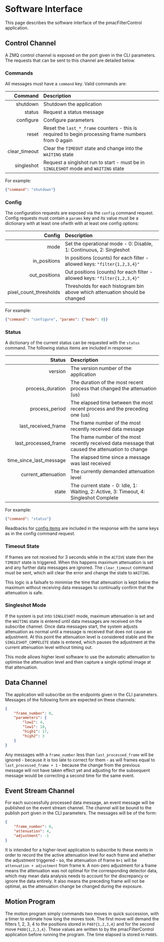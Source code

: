 # Software Interface

This page describes the software interface of the pmacFilterControl application.

## Control Channel

A ZMQ control channel is exposed on the port given in the CLI parameters. The requests
that can be sent to this channel are detailed below.

### Commands

All messages must have a `command` key. Valid commands are:

|       Command | Description                                                                                         |
| ------------: | :-------------------------------------------------------------------------------------------------- |
|      shutdown | Shutdown the application                                                                            |
|        status | Request a status message                                                                            |
|     configure | Configure parameters                                                                                |
|         reset | Reset the `last_*_frame` counters - this is required to begin processing frame numbers from 0 again |
| clear_timeout | Clear the `TIMEOUT` state and change into the `WAITING` state                                       |
|    singleshot | Request a singlshot run to start - must be in `SINGLESHOT` mode and `WAITING` state                 |

For example:

```json
{"command": "shutdown"}
```

### Config

The configuration requests are exposed via the `config` command request. Config
requests must contain a `params` key and its value must be a dictionary with at least
one ofwith with at least one config options:

|                 Config | Description                                                                 |
| ---------------------: | :-------------------------------------------------------------------------- |
|                   mode | Set the operational mode - 0: Disable, 1: Continuous, 2: Singleshot         |
|           in_positions | In positions (counts) for each filter - allowed keys: `"filter{1,2,3,4}"`   |
|          out_positions | Out positions (counts) for each filter - allowed keys: `"filter{1,2,3,4}"`  |
| pixel_count_thresholds | Thresholds for each histogram bin above which attenuation should be changed |

For example:

```json
{"command": "configure", "params": {"mode": 0}}
```

### Status

A dictionary of the current status can be requested with the `status` command. The
following status items are included in response:

|                  Status | Description                                                                                       |
| ----------------------: | :------------------------------------------------------------------------------------------------ |
|                 version | The version number of the application                                                             |
|        process_duration | The duration of the most recent process that changed the attenuation (us)                         |
|          process_period | The elapsed time between the most recent process and the preceding one (us)                       |
|     last_received_frame | The frame number of the most recently received data message                                       |
|    last_processed_frame | The frame number of the most recently received data message that caused the attenuation to change |
| time_since_last_message | The elapsed time since a message was last received                                                |
|     current_attenuation | The currently demanded attenuation level                                                          |
|                   state | The current state - 0: Idle, 1: Waiting, 2: Active, 3: Timeout, 4: Singleshot Complete            |

For example:

```json
{"command": "status"}
```

Readbacks for [config items](#config) are included in the response with the same keys as
in the config command request.

### Timeout State

If frames are not received for 3 seconds while in the `ACTIVE` state then the `TIMEOUT`
state is triggered. When this happens maximum attenuation is set and any further data
messages are ignored. The `clear_timeout` command must be sent, which will clear the
error and change the state to `WAITING`.

This logic is a failsafe to minimise the time that attenuation is kept below the maximum
without receiving data messages to continually confirm that the attenuation is safe.

### Singleshot Mode

If the system is put into `SINGLESHOT` mode, maximum attenuation is set and the
`WAITING` state is entered until data messages are received on the subscribe channel.
Once data messages start, the system adjusts attenuation as normal until a message is
received that does not cause an adjustment. At this point the attenuation level is
considered stable and the `SINGLESHOT_COMPELETE` state is entered, which pauses the
adjustment at the current attenuation level without timing out.

This mode allows higher level software to use the automatic attenuation to optimise the
attenuation level and then capture a single optimal image at that attenuation.

## Data Channel

The application will subscribe on the endpoints given in the CLI parameters. Messages of
the following form are expected on these channels:

```json
{
    "frame_number": 0,
    "parameters": {
        "low2": 4,
        "low1": 10,
        "high1": 17,
        "high2": 3
    }
}
```

Any messages with a `frame_number` less than `last_processed_frame` will be ignored -
because it is too late to correct for them - as will frames equal to
`last_processed_frame + 1` - because the change from the previous message will not have
taken effect yet and adjusting for the subsequent message would be correcting a second
time for the same event.

## Event Stream Channel

For each successfully processed data message, an event message will be published on the
event stream channel. The channel will be bound to the publish port given in the CLI
parameters. The messages will be of the form:

```json
{
    "frame_number": 0,
    "attenuation": 4,
    "adjustment": -1
}
```

It is intended for a higher-level application to subscribe to these events in order to
record the the active attenuation level for each frame and whether the adjustment
triggered - so, the attenuation of frame `N+1` will be `attenuation + adjustment` from
frame `N`. A non-zero adjustment for a frame means the attenuation was not optimal for
the corresponding detector data, which may mean data analysis needs to account for the
discrepancy or ignore the data entirely. It also means the preceding frame will not be
optimal, as the attenuation change be changed during the exposure.

## Motion Program

The motion program simply commands two moves in quick succession, with a timer to
estimate how long the moves took. The first move will demand the filters 1, 2, 3, 4 to
the positions stored in `P407{1,2,3,4}` and for the second move `P408{1,2,3,4}`. These
values are written to by the pmacFilterControl application before running the program.
The time elapsed is stored in `P4085`.
